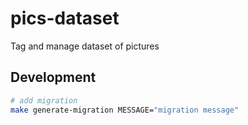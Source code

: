 # pics-dataset
Tag and manage dataset of pictures



## Development

```bash
# add migration
make generate-migration MESSAGE="migration message"
```
